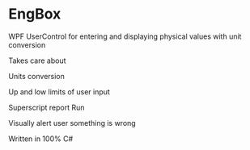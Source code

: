 # EngBox
WPF UserControl for entering and displaying physical values with unit conversion

Takes care about

Units conversion

Up and low limits of user input

Superscript report Run

Visually alert user something is wrong

Written in 100% C#
